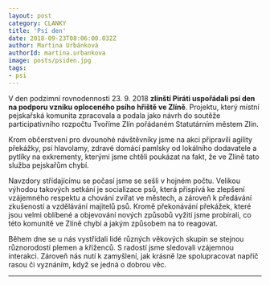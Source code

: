 ```yaml
---
layout: post
category: CLANKY
title: 'Psí den'
date: 2018-09-23T08:06:00.032Z
author: Martina Urbánková
authorId: martina.urbankova
image: posts/psiden.jpg   
tags: 
- psi
---
```


V den podzimní rovnodennosti 23. 9. 2018 **zlínští Piráti uspořádali psí den na podporu vzniku
oploceného psího hřiště ve Zlíně**. Projektu, který místní pejskařská komunita zpracovala a podala jako
návrh do soutěže participativního rozpočtu Tvoříme Zlín pořádaném Statutárním městem Zlín.

Krom občerstvení pro dvounohé návštěvníky jsme na akci připravili agility překážky, psí
hlavolamy, zdravé domácí pamlsky od lokálního dodavatele a pytlíky na exkrementy, kterými jsme
chtěli poukázat na fakt, že ve Zlíně tato služba pejskařům chybí.

Navzdory střídajícímu se počasí jsme se sešli v hojném počtu. Velikou výhodou takových
setkání je socializace psů, která přispívá ke zlepšení vzájemného respektu a chování zvířat ve
městech, a zároveň k předávání zkušeností a vzdělávání majitelů psů. Kromě překonávání překážek,
které jsou velmi oblíbené a objevování nových způsobů vyžití jsme probírali, co této komunitě ve
Zlíně chybí a jakým způsobem na to reagovat.

Během dne se u nás vystřídali lidé různých věkových skupin se stejnou různorodostí plemen a
kříženců. S radostí jsme sledovali vzájemnou interakci. Zároveň nás nutí k zamyšlení, jak krásně lze
spolupracovat napříč rasou či vyznáním, když se jedná o dobrou věc.




- - -
